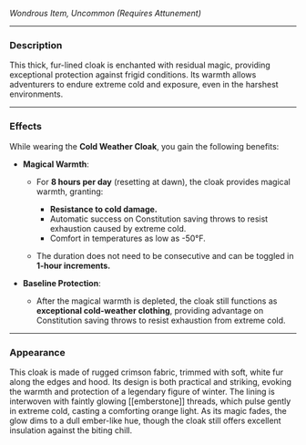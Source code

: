 
_Wondrous Item, Uncommon (Requires Attunement)_

---

### **Description**
This thick, fur-lined cloak is enchanted with residual magic, providing exceptional protection against frigid conditions. Its warmth allows adventurers to endure extreme cold and exposure, even in the harshest environments.

---

### **Effects**
While wearing the **Cold Weather Cloak**, you gain the following benefits:  
- **Magical Warmth**:  
  - For **8 hours per day** (resetting at dawn), the cloak provides magical warmth, granting:  
    - **Resistance to cold damage.**  
    - Automatic success on Constitution saving throws to resist exhaustion caused by extreme cold.  
    - Comfort in temperatures as low as -50°F.  

  - The duration does not need to be consecutive and can be toggled in **1-hour increments.**  

- **Baseline Protection**:  
  - After the magical warmth is depleted, the cloak still functions as **exceptional cold-weather clothing**, providing advantage on Constitution saving throws to resist exhaustion from extreme cold.

---

### **Appearance**
This cloak is made of rugged crimson fabric, trimmed with soft, white fur along the edges and hood. Its design is both practical and striking, evoking the warmth and protection of a legendary figure of winter. The lining is interwoven with faintly glowing [[emberstone]] threads, which pulse gently in extreme cold, casting a comforting orange light. As its magic fades, the glow dims to a dull ember-like hue, though the cloak still offers excellent insulation against the biting chill.

